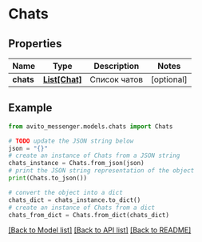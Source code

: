 # Chats


## Properties

Name | Type | Description | Notes
------------ | ------------- | ------------- | -------------
**chats** | [**List[Chat]**](Chat.md) | Список чатов | [optional] 

## Example

```python
from avito_messenger.models.chats import Chats

# TODO update the JSON string below
json = "{}"
# create an instance of Chats from a JSON string
chats_instance = Chats.from_json(json)
# print the JSON string representation of the object
print(Chats.to_json())

# convert the object into a dict
chats_dict = chats_instance.to_dict()
# create an instance of Chats from a dict
chats_from_dict = Chats.from_dict(chats_dict)
```
[[Back to Model list]](../README.md#documentation-for-models) [[Back to API list]](../README.md#documentation-for-api-endpoints) [[Back to README]](../README.md)


